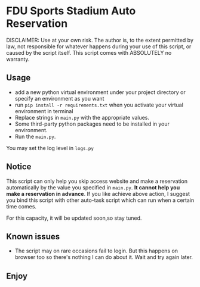 # FDU Sports Stadium Auto Reservation

DISCLAIMER: Use at your own risk. The author is, to the extent permitted by law, not responsible for whatever happens during your use of this script, or caused by the script itself. This script comes with ABSOLUTELY no warranty.

## Usage
- add a new python virtual environment under your project directory or specify an environment as you want
- run `pip install -r requirements.txt` when you activate your virtual environment in terminal
- Replace strings in `main.py` with the appropriate values.
- Some third-party python packages need to be installed in your environment.
- Run the `main.py`.

You may set the log level in `logs.py`

## Notice
This script can only help you skip access website and make a reservation automatically by the value you specified in `main.py`.
**It cannot help you make a reservation in advance**. 
If you like achieve above action, I suggest you bind this script with other auto-task script which can run when a certain time comes.

For this capacity, it will be updated soon,so stay tuned.


## Known issues
- The script may on rare occasions fail to login. But this happens on browser too so there's nothing I can do about it. Wait and try again later.

## Enjoy  

